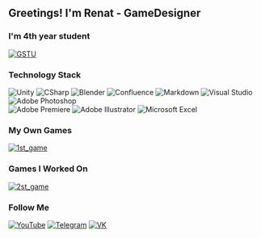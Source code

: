 ## Greetings! I'm Renat - GameDesigner
### I'm 4th year student
[![GSTU](https://img.shields.io/badge/-GSTU-090909?style=for-the-badge&logo=atom)](https://www.gstu.by)
### Technology Stack

![Unity](https://img.shields.io/badge/-Unity-090909?style=for-the-badge&logo=unity)
![CSharp](https://img.shields.io/badge/-CSharp-090909?style=for-the-badge&logo=csharp&logoColor=37E1FF)
![Blender](https://img.shields.io/badge/-Blender-090909?style=for-the-badge&logo=blender&logoColor=F4CA16)
![Confluence](https://img.shields.io/badge/confluence-090909.svg?style=for-the-badge&logo=confluence&logoColor=white)
![Markdown](https://img.shields.io/badge/markdown-%23000000.svg?style=for-the-badge&logo=markdown&logoColor=white)
![Visual Studio](https://img.shields.io/badge/Visual%20Studio-090909.svg?style=for-the-badge&logo=visual-studio&logoColor=white)
![Adobe Photoshop](https://img.shields.io/badge/-Adobe_Photoshop-090909?style=for-the-badge&logo=adobephotoshop&logoColor=007DFF)                        
![Adobe Premiere](https://img.shields.io/badge/-Adobe_Premiere_Pro-090909?style=for-the-badge&logo=adobepremierepro&logoColor=FF50A8)
![Adobe Illustrator](https://img.shields.io/badge/adobe%20illustrator-090909.svg?style=for-the-badge&logo=adobe%20illustrator&logoColor=white)
![Microsoft Excel](https://img.shields.io/badge/Microsoft_Excel-090909?style=for-the-badge&logo=microsoft-excel&logoColor=white) 

### My Own Games

[![1st_game](https://img.shields.io/badge/-1st_game-090909?style=for-the-badge&logo=YouTubeGaming)](https://www.notion.so/Quick-Note-143cc0d9718440e1830f7ea098a63653)

### Games I Worked On

[![2st_game](https://img.shields.io/badge/-2st_game-090909?style=for-the-badge&logo=YouTube)](https://youtu.be/)

### Follow Me

[![YouTube](https://img.shields.io/badge/-YouTube-090909?style=for-the-badge&logo=youtube&logoColor=FF0000)](https://www.youtube.com/channel/UCmYiMoGPylxpdBO8FmTMB4A)
[![Telegram](https://img.shields.io/badge/-Telegram-090909?style=for-the-badge&logo=telegram)](https://t.me/perablital/)
[![VK](https://img.shields.io/badge/-VK-090909?style=for-the-badge&logo=vk&logoColor=318CE7)](https://vk.com/protch.renat)
